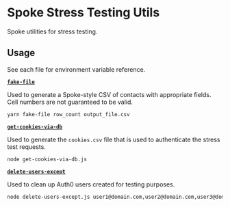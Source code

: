 # Spoke Stress Testing Utils

Spoke utilities for stress testing.

## Usage

See each file for environment variable reference.

[**`fake-file`**](./fakeFile.js)

Used to generate a Spoke-style CSV of contacts with appropriate fields. Cell numbers are not guaranteed to be valid.

```sh
yarn fake-file row_count output_file.csv
```

[**`get-cookies-via-db`**](./get-cookies-via-db.js)

Used to generate the `cookies.csv` file that is used to authenticate the stress test requests.

```sh
node get-cookies-via-db.js
```

[**`delete-users-except`**](./delete-users-except.js)

Used to clean up Auth0 users created for testing purposes.

```sh
node delete-users-except.js user1@domain.com,user2@domain.com,user3@domain.com
```
